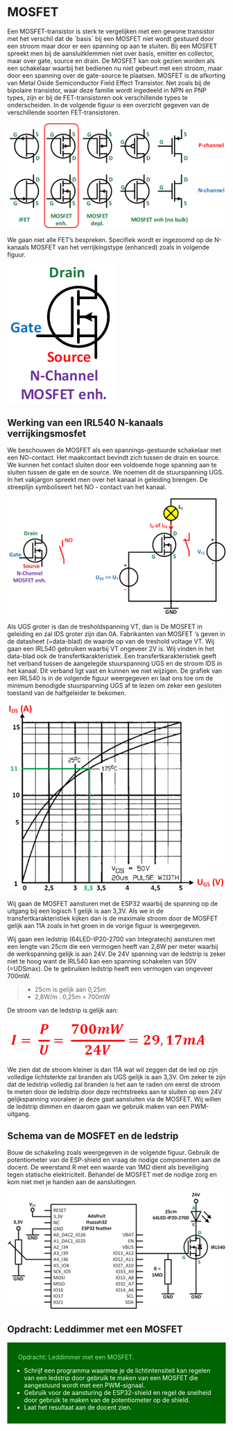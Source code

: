 # MOSFET

Een MOSFET-transistor is sterk te vergelijken met een gewone transistor met het verschil dat de ´basis´ bij een MOSFET niet wordt gestuurd door een stroom maar door er een spanning op aan te sluiten.
Bij een MOSFET spreekt men bij de aansluitklemmen niet over basis, emitter en collector, maar over gate, source en drain.
De MOSFET kan ook gezien worden als een schakelaar waarbij het bedienen nu niet gebeurt met een stroom, maar door een spanning over de gate-source te plaatsen.
MOSFET is de afkorting van Metal Oxide Semiconductor Field Effect Transistor.
Net zoals bij de bipolaire transistor, waar deze familie wordt ingedeeld in NPN en PNP types, zijn er bij de FET-transistoren ook verschillende types te onderscheiden. In de volgende figuur is een overzicht gegeven van de verschillende soorten FET-transistoren.

![example image](./images/overzicht.png "An exemplary image")

We gaan niet alle FET’s bespreken. Specifiek wordt er ingezoomd op de N-kanaals MOSFET van het verrijkingstype (enhanced) zoals in volgende figuur.

![example image](./images/mosfet.png "An exemplary image")

## Werking van een IRL540 N-kanaals verrijkingsmosfet

We beschouwen de MOSFET als een spannings-gestuurde schakelaar met een NO-contact. Het maakcontact bevindt zich tussen de drain en source. We kunnen het contact sluiten door een voldoende hoge spanning aan te sluiten tussen de gate en de source. We noemen dit de stuurspanning UGS. In het vakjargon spreekt men over het kanaal in geleiding brengen. De streeplijn symboliseert het NO - contact van het kanaal.

![example image](./images/opstelling.png "An exemplary image")

Als UGS groter is dan de tresholdspanning VT, dan is De MOSFET in geleiding en zal IDS groter zijn dan 0A.
Fabrikanten van MOSFET ‘s geven in de datasheet (=data-blad) de waarde op van de treshold voltage VT. Wij gaan een IRL540 gebruiken waarbij VT ongeveer 2V is.
Wij vinden in het data-blad ook de transfertkarakteristiek. Een transfertkarakteristiek geeft het verband tussen de aangelegde stuurspanning UGS en de stroom IDS in het kanaal. Dit verband ligt vast en kunnen we niet wijzigen. De grafiek van een IRL540 is in de volgende figuur weergegeven en laat ons toe om de minimum benodigde stuurspanning UGS af te lezen om zeker een gesloten toestand van de halfgeleider te bekomen.

![example image](./images/transfer.png "An exemplary image")

Wij gaan de MOSFET aansturen met de ESP32 waarbij de spanning op de uitgang bij een logisch 1 gelijk is aan 3,3V. Als we in de transfertkarakteristiek kijken dan is de maximale stroom door de MOSFET gelijk aan 11A zoals in het groen in de vorige figuur is weergegeven.

Wij gaan een ledstrip (64LED-IP20-2700 van Integratech) aansturen met een lengte van 25cm die een vermogen heeft van 2,8W per meter waarbij de werkspanning gelijk is aan 24V. De 24V spanning van de ledstrip is zeker niet te hoog want de IRL540 kan een spanning schakelen van 50V (=UDSmax). De te gebruiken ledstrip heeft een vermogen van ongeveer 700mW.

> -  25cm is gelijk aan 0,25m
> -  2,8W/m . 0,25m = 700mW

De stroom van de ledstrip is gelijk aan:

![example image](./images/form.png "An exemplary image")

We zien dat de stroom kleiner is dan 11A wat wil zeggen dat de led op zijn volledige lichtsterkte zal branden als UGS gelijk is aan 3,3V.
Om zeker te zijn dat de ledstrip volledig zal branden is het aan te raden om eerst de stroom te meten door de ledstrip door deze rechtstreeks aan te sluiten op een 24V gelijkspanning vooraleer je deze gaat aansluiten via de MOSFET.
Wij willen de ledstrip dimmen en daarom gaan we gebruik maken van een PWM-uitgang.

## Schema van de MOSFET en de ledstrip

Bouw de schakeling zoals weergegeven in de volgende figuur.
Gebruik de potentiometer van de ESP-shield en vraag de nodige componenten aan de docent.
De weerstand R met een waarde van 1MΩ dient als beveiliging tegen statische elektriciteit.
Behandel de MOSFET met de nodige zorg en kom niet met je handen aan de aansluitingen.

![example image](./images/schema1.png "An exemplary image")

## Opdracht: Leddimmer met een MOSFET

<div style="background-color:darkgreen; text-align:left; vertical-align:left; padding:15px;">
<p style="color:lightgreen; margin:10px">
Opdracht: Leddimmer met een MOSFET.
<ul style="color: white;">
<li>Schrijf een programma waarmee je de lichtintensiteit kan regelen van een ledstrip door
gebruik te maken van een MOSFET die aangestuurd wordt met een PWM-signaal.</li>
<li>Gebruik voor de aansturing de ESP32-shield en regel de snelheid door gebruik te maken van
de potentiometer op de shield.</li>
<li>Laat het resultaat aan de docent zien.</li>

</ul>
</p>
</div>

